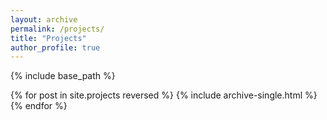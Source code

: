 ```yaml
---
layout: archive
permalink: /projects/
title: "Projects"
author_profile: true
---
```

{% include base_path %}

{% for post in site.projects reversed %}
  {% include archive-single.html %}
{% endfor %}